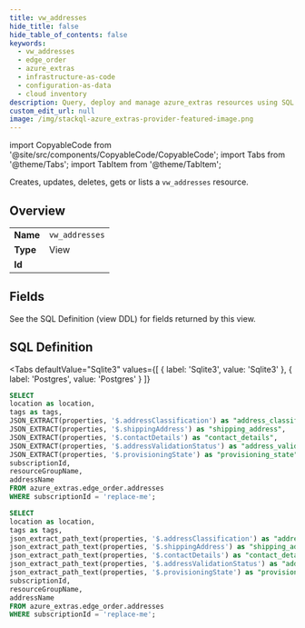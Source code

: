 ```yaml
--- 
title: vw_addresses
hide_title: false
hide_table_of_contents: false
keywords:
  - vw_addresses
  - edge_order
  - azure_extras
  - infrastructure-as-code
  - configuration-as-data
  - cloud inventory
description: Query, deploy and manage azure_extras resources using SQL
custom_edit_url: null
image: /img/stackql-azure_extras-provider-featured-image.png
---
```


import CopyableCode from '@site/src/components/CopyableCode/CopyableCode';
import Tabs from '@theme/Tabs';
import TabItem from '@theme/TabItem';

Creates, updates, deletes, gets or lists a <code>vw_addresses</code> resource.

## Overview
<table><tbody>
<tr><td><b>Name</b></td><td><code>vw_addresses</code></td></tr>
<tr><td><b>Type</b></td><td>View</td></tr>
<tr><td><b>Id</b></td><td><CopyableCode code="azure_extras.edge_order.vw_addresses" /></td></tr>
</tbody></table>

## Fields

See the SQL Definition (view DDL) for fields returned by this view.

## SQL Definition

<Tabs
defaultValue="Sqlite3"
values={[
{ label: 'Sqlite3', value: 'Sqlite3' },
{ label: 'Postgres', value: 'Postgres' }
]}
>
<TabItem value="Sqlite3">

```sql
SELECT
location as location,
tags as tags,
JSON_EXTRACT(properties, '$.addressClassification') as "address_classification",
JSON_EXTRACT(properties, '$.shippingAddress') as "shipping_address",
JSON_EXTRACT(properties, '$.contactDetails') as "contact_details",
JSON_EXTRACT(properties, '$.addressValidationStatus') as "address_validation_status",
JSON_EXTRACT(properties, '$.provisioningState') as "provisioning_state",
subscriptionId,
resourceGroupName,
addressName
FROM azure_extras.edge_order.addresses
WHERE subscriptionId = 'replace-me';
```

</TabItem>
<TabItem value="Postgres">

```sql
SELECT
location as location,
tags as tags,
json_extract_path_text(properties, '$.addressClassification') as "address_classification",
json_extract_path_text(properties, '$.shippingAddress') as "shipping_address",
json_extract_path_text(properties, '$.contactDetails') as "contact_details",
json_extract_path_text(properties, '$.addressValidationStatus') as "address_validation_status",
json_extract_path_text(properties, '$.provisioningState') as "provisioning_state",
subscriptionId,
resourceGroupName,
addressName
FROM azure_extras.edge_order.addresses
WHERE subscriptionId = 'replace-me';
```

</TabItem>
</Tabs>
